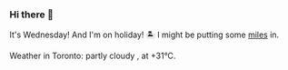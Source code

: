 ### Hi there :wave:

It's Wednesday! And I'm on holiday! :desert_island: I might be putting some [miles](https://www.strava.com/athletes/889963) in.

Weather in Toronto: partly cloudy , at +31°C.
